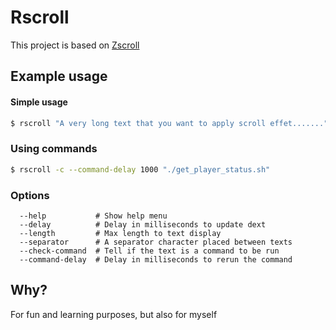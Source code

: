 # Rscroll

This project is based on [Zscroll](https://github.com/noctuid/zscroll)

## Example usage

#### Simple usage

```sh
$ rscroll "A very long text that you want to apply scroll effet......."
```

### Using commands

```sh
$ rscroll -c --command-delay 1000 "./get_player_status.sh"
```

### Options

```
  --help           # Show help menu
  --delay          # Delay in milliseconds to update dext
  --length         # Max length to text display
  --separator      # A separator character placed between texts
  --check-command  # Tell if the text is a command to be run
  --command-delay  # Delay in milliseconds to rerun the command
```

## Why?

For fun and learning purposes, but also for myself

